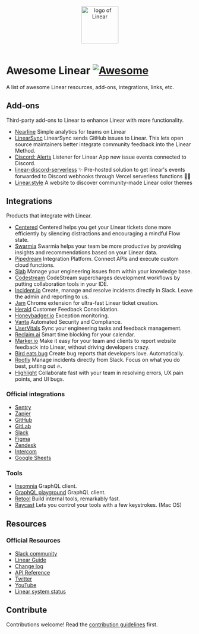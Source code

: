 <p align="center">
  <br>
  <a href="https://linear.app" target="_blank"><img width="100" src="./assets/linear_logo.png" alt="logo of Linear"></a>
  <br>
  <br>
</p>

# Awesome Linear [![Awesome](https://awesome.re/badge.svg)](https://awesome.re)


A list of awesome Linear resources, add-ons, integrations, links, etc.


## Add-ons

Third-party add-ons to Linear to enhance Linear with more functionality.

- [Nearline](https://www.nearline.io/) Simple analytics
for teams on Linear
- [LinearSync](https://linear-sync.com/) LinearSync sends GitHub issues to Linear. This lets open source maintainers better integrate community feedback into the Linear Method.
- [Discord: Alerts](https://github.com/ezolla/linear-app-discord) Listener for Linear App new issue events connected to Discord.
- [linear-discord-serverless](https://github.com/alii/linear-discord-serverless) ✨ Pre-hosted solution to get linear's events forwarded to Discord webhooks through Vercel serverless functions 🧑‍💻
- [Linear.style](https://linear.style) A website to discover community-made Linear color themes

## Integrations

Products that integrate with Linear.

- [Centered](https://www.centered.app/) Centered helps you get your Linear tickets done more efficiently by silencing distractions and encouraging a mindful Flow state.
- [Swarmia](https://www.swarmia.com/) Swarmia helps your team be more productive by providing insights and recommendations based on your Linear data.
- [Pipedream](https://pipedream.com/apps/linear-app) Integration Platform. Connect APIs and execute custom cloud functions.
- [Slab](https://slab.com/integrations/linear/) Manage your engineering issues from within your knowledge base.
- [Codestream](https://www.codestream.com/blog/codestream-10-3-view-and-create-linear-issues-in-your-ide) CodeStream supercharges development workflows by putting collaboration tools in your IDE.
- [Incident.io](https://incident.io/) Create, manage and resolve incidents directly in Slack. Leave the admin and reporting to us.
- [Jam](https://jam.dev/) Chrome extension for ultra-fast Linear ticket creation.
- [Herald](https://www.heraldhq.com/) Customer Feedback Consolidation.
- [Honeybadger.io](https://docs.honeybadger.io/integrations/#linear) Exception monitoring.
- [Vanta](https://www.vanta.com/) Automated Security and Compliance.
- [UserVitals](https://www.uservitalshq.com/works-with/linear) Sync your engineering tasks and feedback management.
- [Reclaim.ai](https://reclaim.ai/) Smart time blocking for your calendar.
- [Marker.io](https://marker.io/linear-website-issue-tracker) Make it easy for your team and clients to report website feedback into Linear, without driving developers crazy.
- [Bird eats bug](https://birdeatsbug.com/) Create bug reports that developers love. Automatically.
- [Rootly](https://rootly.io) Manage incidents directly from Slack. Focus on what you do best, putting out 🔥.
- [Highlight](https://www.highlight.run/) Collaborate fast with your team in resolving errors, UX pain points, and UI bugs.
 

### Official integrations

- [Sentry](https://sentry.io/integrations/linear/) 
- [Zapier](https://zapier.com/apps/linear/integrations)
- [GitHub](https://linear.app/settings/integrations/github)
- [GitLab](https://linear.app/settings/integrations/gitlab)
- [Slack](https://linear.app/settings/integrations/slack)
- [Figma](https://linear.app/settings/integrations/figma)
- [Zendesk](https://www.zendesk.com/apps/support/linear/)
- [Intercom](https://linear.app/settings/integrations/intercom)
- [Google Sheets](https://linear.app/settings/integrations/google-sheets)

### Tools
- [Insomnia](https://insomnia.rest/) GraphQL client.
- [GraphQL playground](https://github.com/graphql/graphql-playground) GraphQL client.
- [Retool](https://retool.com/) Build internal tools, remarkably fast.
- [Raycast](https://www.raycast.com/) Lets you control your tools with a few keystrokes. (Mac OS)

## Resources

### Official Resources

- [Slack community](https://linearcustomers.slack.com)
- [Linear Guide](https://docs.linear.app/)
- [Change log](https://linear.app/changelog)
- [API Reference](https://developers.linear.app/docs/)
- [Twitter](https://twitter.com/linear)
- [YouTube](https://www.youtube.com/channel/UCWivgq8xSp7QcXVyPHml-Aw)
- [Linear system status](https://linearstatus.com/)

## Contribute

Contributions welcome! Read the [contribution guidelines](contributing.md) first.
